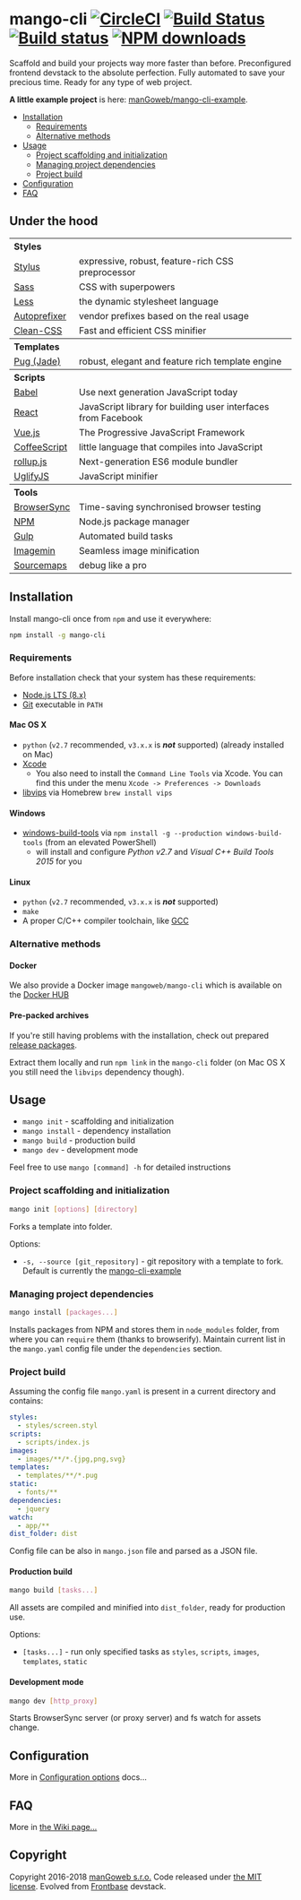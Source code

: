 mango-cli [![CircleCI](https://circleci.com/gh/manGoweb/mango-cli/tree/master.svg?style=svg)](https://circleci.com/gh/manGoweb/mango-cli/tree/master) [![Build Status](https://travis-ci.org/manGoweb/mango-cli.svg?branch=master)](https://travis-ci.org/manGoweb/mango-cli) [![Build status](https://ci.appveyor.com/api/projects/status/vwqy0au8l17xlmt9/branch/master?svg=true)](https://ci.appveyor.com/project/enzy/mango-cli/branch/master) [![NPM downloads](https://img.shields.io/npm/dm/mango-cli.svg)](https://www.npmjs.com/package/mango-cli)
=========

Scaffold and build your projects way more faster than before. Preconfigured frontend devstack to the absolute perfection. Fully automated to save your precious time. Ready for any type of web project.

**A little example project** is here: [manGoweb/mango-cli-example](https://github.com/mangoweb/mango-cli-example).


- [Installation](#installation)
	- [Requirements](#requirements)
	- [Alternative methods](#alternative-methods)
- [Usage](#usage)
	- [Project scaffolding and initialization](#project-scaffolding-and-initialization)
	- [Managing project dependencies](#managing-project-dependencies)
	- [Project build](#project-build)
- [Configuration](docs/config.md)
- [FAQ](https://github.com/manGoweb/mango-cli/wiki/FAQ)

## Under the hood

<table>
<tr><th colspan=2 align=left>Styles</th></tr>
<tr><td><a href="http://learnboost.github.io/stylus">Stylus</a></td><td>expressive, robust, feature-rich CSS preprocessor</td></tr>
<tr><td><a href="https://github.com/sass/libsass">Sass</a></td><td>CSS with superpowers</td></tr>
<tr><td><a href="http://lesscss.org">Less</a></td><td>the dynamic stylesheet language</td></tr>
<tr><td><a href="https://github.com/postcss/autoprefixer">Autoprefixer </a></td><td>vendor prefixes based on the real usage</td></tr>
<tr><td><a href="https://github.com/jakubpawlowicz/clean-css">Clean-CSS</a></td><td>Fast and efficient CSS minifier</td></tr>

<tr><th colspan=2 align=left>Templates</th></tr>
<tr><td><a href="https://pugjs.org">Pug (Jade)</a></td><td>robust, elegant and feature rich template engine</td></tr>

<tr><th colspan=2 align=left>Scripts</th></tr>
<tr><td><a href="https://babeljs.io/">Babel</a></td><td>Use next generation JavaScript today</td></tr>
<tr><td><a href="http://facebook.github.io/react">React</a></td><td>JavaScript library for building user interfaces from Facebook</td></tr>
<tr><td><a href="https://vuejs.org/">Vue.js</a></td><td>The Progressive JavaScript Framework</td></tr>
<tr><td><a href="http://coffeescript.org">CoffeeScript</a></td><td>little language that compiles into JavaScript</td></tr>
<tr><td><a href="https://rollupjs.org">rollup.js</a></td><td>Next-generation ES6 module bundler</td></tr>
<tr><td><a href="http://lisperator.net/uglifyjs">UglifyJS</a></td><td>JavaScript minifier</td></tr>

<tr><th colspan=2 align=left>Tools</th></tr>
<tr><td><a href="http://www.browsersync.io">BrowserSync</a></td><td>Time-saving synchronised browser testing</td></tr>
<tr><td><a href="https://www.npmjs.org">NPM</a></td><td>Node.js package manager</td></tr>
<tr><td><a href="http://gulpjs.com/">Gulp</a></td><td>Automated build tasks</td></tr>
<tr><td><a href="https://github.com/imagemin/imagemin">Imagemin</a></td><td>Seamless image minification</td></tr>
<tr><td><a href="https://github.com/floridoo/gulp-sourcemaps">Sourcemaps</a></td><td>debug like a pro</td></tr>
</table>

## Installation

Install mango-cli once from `npm` and use it everywhere:

```sh
npm install -g mango-cli
```

### Requirements

Before installation check that your system has these requirements:

- [Node.js LTS (8.x)](https://nodejs.org/en/download/)
- [Git](http://git-scm.com) executable in `PATH`

#### Mac OS X

   * `python` (`v2.7` recommended, `v3.x.x` is __*not*__ supported) (already installed on Mac)
   * [Xcode](https://developer.apple.com/xcode/download/)
     * You also need to install the `Command Line Tools` via Xcode. You can find this under the menu `Xcode -> Preferences -> Downloads`
   * [libvips](https://jcupitt.github.io/libvips/) via Homebrew `brew install vips`
     
#### Windows
   
   * [windows-build-tools](https://github.com/felixrieseberg/windows-build-tools) via `npm install -g --production windows-build-tools` (from an elevated PowerShell)
     * will install and configure *Python v2.7* and *Visual C++ Build Tools 2015* for you

#### Linux

   * `python` (`v2.7` recommended, `v3.x.x` is __*not*__ supported)
   * `make`
   * A proper C/C++ compiler toolchain, like [GCC](https://gcc.gnu.org)


### Alternative methods

#### Docker

We also provide a Docker image `mangoweb/mango-cli` which is available on the [Docker HUB](https://hub.docker.com/r/mangoweb/mango-cli/)

#### Pre-packed archives

If you're still having problems with the installation, check out prepared [release packages](https://github.com/manGoweb/mango-cli/releases).

Extract them locally and run `npm link` in the `mango-cli` folder (on Mac OS X you still need the `libvips` dependency though).


## Usage

* `mango init` - scaffolding and initialization
* `mango install` - dependency installation
* `mango build` - production build
* `mango dev` - development mode

Feel free to use `mango [command] -h` for detailed instructions


### Project scaffolding and initialization

```sh
mango init [options] [directory]
```

Forks a template into folder.

Options:
* `-s, --source [git_repository]` - git repository with a template to fork. Default is currently the [mango-cli-example](https://github.com/manGoweb/mango-cli-example)


### Managing project dependencies

```sh
mango install [packages...]
```

Installs packages from NPM and stores them in `node_modules` folder, from where you can `require` them (thanks to browserify).
Maintain current list in the `mango.yaml` config file under the `dependencies` section.


### Project build

Assuming the config file `mango.yaml` is present in a current directory and contains:

```yaml
styles:
  - styles/screen.styl
scripts:
  - scripts/index.js
images:
  - images/**/*.{jpg,png,svg}
templates:
  - templates/**/*.pug
static:
  - fonts/**
dependencies:
  - jquery
watch:
  - app/**
dist_folder: dist
```

Config file can be also in `mango.json` file and parsed as a JSON file.


#### Production build

```sh
mango build [tasks...]
```

All assets are compiled and minified into `dist_folder`, ready for production use.

Options:
* `[tasks...]` - run only specified tasks as `styles`, `scripts`, `images`, `templates`, `static`


#### Development mode

```sh
mango dev [http_proxy]
```

Starts BrowserSync server (or proxy server) and fs watch for assets change.


## Configuration

More in [Configuration options](docs/config.md) docs...


## FAQ

More in [the Wiki page...](https://github.com/manGoweb/mango-cli/wiki/FAQ)


## Copyright

Copyright 2016-2018 [manGoweb s.r.o.](https://www.mangoweb.cz) Code released under [the MIT license](LICENSE). Evolved from [Frontbase](http://frontbase.org) devstack.
